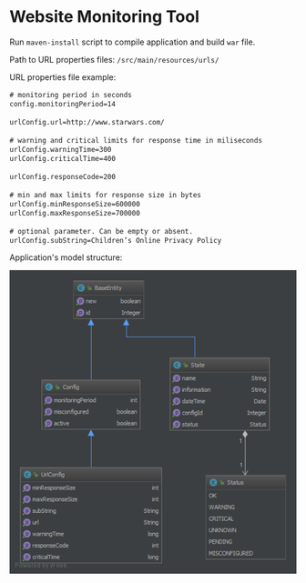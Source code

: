 Website Monitoring Tool 
=======================
Run `maven-install` script to compile application and build `war` file.

Path to URL properties files: `/src/main/resources/urls/`

URL properties file example:

    # monitoring period in seconds
    config.monitoringPeriod=14
    
    urlConfig.url=http://www.starwars.com/
    
    # warning and critical limits for response time in miliseconds
    urlConfig.warningTime=300
    urlConfig.criticalTime=400
    
    urlConfig.responseCode=200
    
    # min and max limits for response size in bytes
    urlConfig.minResponseSize=600000
    urlConfig.maxResponseSize=700000
    
    # optional parameter. Can be empty or absent.
    urlConfig.subString=Children’s Online Privacy Policy
    
Application's model structure:

![alt text](https://github.com/shcho-isle/web-monitor/blob/master/diagram.png)